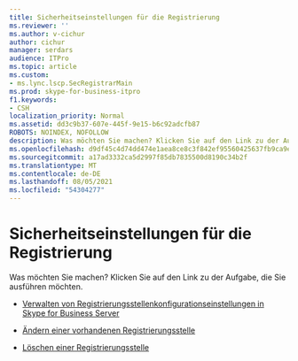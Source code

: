 ```yaml
---
title: Sicherheitseinstellungen für die Registrierung
ms.reviewer: ''
ms.author: v-cichur
author: cichur
manager: serdars
audience: ITPro
ms.topic: article
ms.custom:
- ms.lync.lscp.SecRegistrarMain
ms.prod: skype-for-business-itpro
f1.keywords:
- CSH
localization_priority: Normal
ms.assetid: dd3c9b37-607e-445f-9e15-b6c92adcfb87
ROBOTS: NOINDEX, NOFOLLOW
description: Was möchten Sie machen? Klicken Sie auf den Link zu der Aufgabe, die Sie ausführen möchten.
ms.openlocfilehash: d9df45c4d74dd474e1aea8ce8c3f842ef95560425637fb9ca9e88b3a9d5b0a62
ms.sourcegitcommit: a17ad3332ca5d2997f85db7835500d8190c34b2f
ms.translationtype: MT
ms.contentlocale: de-DE
ms.lasthandoff: 08/05/2021
ms.locfileid: "54304277"
---
```

# <a name="registrar-security-settings"></a>Sicherheitseinstellungen für die Registrierung

Was möchten Sie machen? Klicken Sie auf den Link zu der Aufgabe, die Sie ausführen möchten.

- [Verwalten von Registrierungsstellenkonfigurationseinstellungen in Skype for Business Server](../../../manage/authentication/registrar-configuration-settings.md)

- [Ändern einer vorhandenen Registrierungsstelle](/previous-versions/office/lync-server-2013/lync-server-2013-modify-existing-registrar-configuration-settings)

- [Löschen einer Registrierungsstelle](/previous-versions/office/lync-server-2013/lync-server-2013-delete-existing-registrar-configuration-settings)